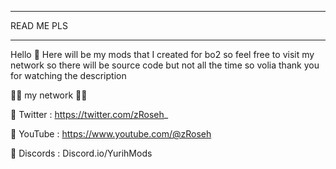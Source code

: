 --------------------

READ ME PLS

--------------------



Hello 👋 Here will be my mods that I created for bo2 so feel free to visit my network so there will be source code but not all the time so volia thank you for watching the description


🔗🔗 my network 🔗🔗

🔵 Twitter : https://twitter.com/zRoseh_

🔴 YouTube : https://www.youtube.com/@zRoseh

🔵 Discords : Discord.io/YurihMods
